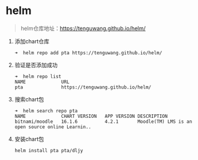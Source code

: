 # helm
> helm仓库地址：https://tenguwang.github.io/helm/

1. 添加chart仓库

   ```shell
   ➜  helm repo add pta https://tenguwang.github.io/helm/
   ```

   

2. 验证是否添加成功

   ```shell
   ➜  helm repo list
   NAME         	URL
   pta          	https://tenguwang.github.io/helm/
   ```

3. 搜索chart包

   ```shell
   ➜  helm search repo pta
   NAME          	CHART VERSION	APP VERSION	DESCRIPTION
   bitnami/moodle	16.1.6       	4.2.1      	Moodle(TM) LMS is an open source online Learnin..
   ```

4. 安装chart包

   ```shell
   helm install pta pta/dljy
   ```

   

